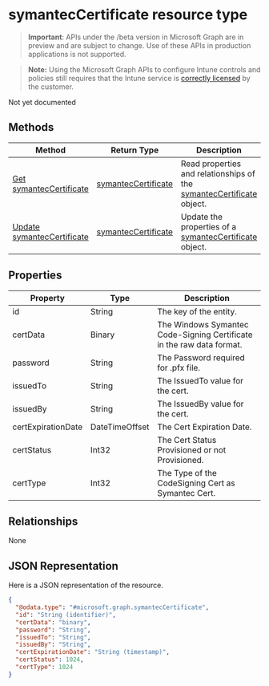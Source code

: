 ﻿# symantecCertificate resource type

> **Important**: APIs under the /beta version in Microsoft Graph are in preview and are subject to change. Use of these APIs in production applications is not supported.

> **Note:** Using the Microsoft Graph APIs to configure Intune controls and policies still requires that the Intune service is [correctly licensed](https://go.microsoft.com/fwlink/?linkid=839381) by the customer.

Not yet documented
## Methods
|Method|Return Type|Description|
|---|---|---|
|[Get symantecCertificate](../api/intune_apps_symanteccertificate_get.md)|[symantecCertificate](../resources/intune_apps_symanteccertificate.md)|Read properties and relationships of the [symantecCertificate](../resources/intune_apps_symanteccertificate.md) object.|
|[Update symantecCertificate](../api/intune_apps_symanteccertificate_update.md)|[symantecCertificate](../resources/intune_apps_symanteccertificate.md)|Update the properties of a [symantecCertificate](../resources/intune_apps_symanteccertificate.md) object.|

## Properties
|Property|Type|Description|
|---|---|---|
|id|String|The key of the entity.|
|certData|Binary|The Windows Symantec Code-Signing Certificate in the raw data format.|
|password|String|The Password required for .pfx file.|
|issuedTo|String|The IssuedTo value for the cert.|
|issuedBy|String|The IssuedBy value for the cert.|
|certExpirationDate|DateTimeOffset|The Cert Expiration Date.|
|certStatus|Int32|The Cert Status Provisioned or not Provisioned.|
|certType|Int32|The Type of the CodeSigning Cert as Symantec Cert.|

## Relationships
None
## JSON Representation
Here is a JSON representation of the resource.
<!-- {
  "blockType": "resource",
  "keyProperty": "id",
  "@odata.type": "microsoft.graph.symantecCertificate"
}
-->
```json
{
  "@odata.type": "#microsoft.graph.symantecCertificate",
  "id": "String (identifier)",
  "certData": "binary",
  "password": "String",
  "issuedTo": "String",
  "issuedBy": "String",
  "certExpirationDate": "String (timestamp)",
  "certStatus": 1024,
  "certType": 1024
}
```



